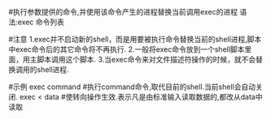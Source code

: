 #执行参数提供的命令,并使用该命令产生的进程替换当前调用exec的进程
语法:exec 命令列表

#注意
1.exec并不启动新的shell，而是用要被执行命令替换当前的shell进程,脚本中exec命令后的其它命令将不再执行.
2.一般将exec命令放到一个shell脚本里面，用主脚本调用这个脚本.
3.当exec命令来对文件描述符操作的时候，就不会替换调用的shell进程.

#示例
exec command	#执行command命令,取代目前的shell.当前shell会自动关闭.
exec < data	#使转向操作生效.表示凡是由标准输入读取数据的,都改从data中读取
